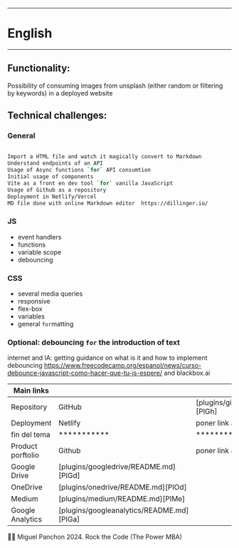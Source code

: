 ********
# English
********

## Functionality:
Possibility of consuming images from unsplash (either random or filtering by keywords) in a deployed website


## Technical challenges:
### General
```sh

Import a HTML file and watch it magically convert to Markdown
Understand endpoints of an API
Usage of Async functions `for` API consumtion
Initial usage of components
Vite as a front en dev tool `for` vanilla JavaScript 
Usage of Github as a repository
Deployment in Netlify/Vercel
MD file done with online Markdown editor  https://dillinger.io/ 
```


### JS
- event handlers
- functions
- variable scope
- debouncing


### CSS
- several media queries
- responsive
- flex-box
- variables
- general `for`matting

### Optional: debouncing `for` the introduction of text

internet and IA: getting guidance on what is it and how to implement debouncing
https://www.freecodecamp.org/espanol/news/curso-debounce-javascript-como-hacer-que-tu-js-espere/
and blackbox.ai


| Main links | ||
| ------ | ------ |----------|
| Repository | GitHub | [plugins/github/README.md][PlGh] |
| Deployment | Netlify | poner link aqui |
|fin del tema | ***********| *******************
| Product porftolio | Github | poner link aqui |
| Google Drive | [plugins/googledrive/README.md][PlGd] |
| OneDrive | [plugins/onedrive/README.md][PlOd] |
| Medium | [plugins/medium/README.md][PlMe] |
| Google Analytics | [plugins/googleanalytics/README.md][PlGa] |


👨‍💻 Miguel Panchon 2024. Rock the Code (The Power MBA)

